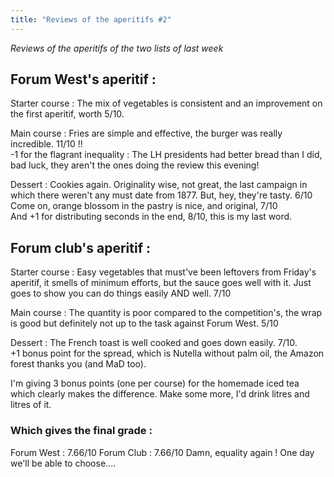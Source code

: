 ```yaml
---
title: "Reviews of the aperitifs #2"
---
```

*Reviews of the aperitifs of the two lists of last week*  
## Forum West's aperitif :

Starter course : The mix of vegetables is consistent and an improvement on the first aperitif, worth 5/10. 

Main course : Fries are simple and effective, the burger was really incredible. 11/10 !! \
-1 for the flagrant inequality : The LH presidents had better bread than I did, bad luck, they aren't the ones doing the review this evening!  

Dessert : Cookies again. Originality wise, not great, the last campaign in which there weren't any must date from 1877. But, hey, they're tasty. 6/10 Come on, orange blossom in the pastry is nice, and original, 7/10 \
And +1 for distributing seconds in the end, 8/10, this is my last word.  

## Forum club's aperitif : 

Starter course : Easy vegetables that must've been leftovers from Friday's aperitif, it smells of minimum efforts, but the sauce goes well with it. Just goes to show you can do things easily AND well. 7/10  

Main course : The quantity is poor compared to the competition's, the wrap is good but definitely not up to the task against Forum West. 5/10  

Dessert : The French toast is well cooked and goes down easily. 7/10. \
+1 bonus point for the spread, which is Nutella without palm oil, the Amazon forest thanks you (and MaD too).

I'm giving 3 bonus points (one per course) for the homemade iced tea which clearly makes the difference. Make some more, I'd drink litres and litres of it.

### Which gives the final grade : 
Forum West :  7.66/10
Forum Club : 7.66/10
Damn, equality again ! One day we'll be able to choose....